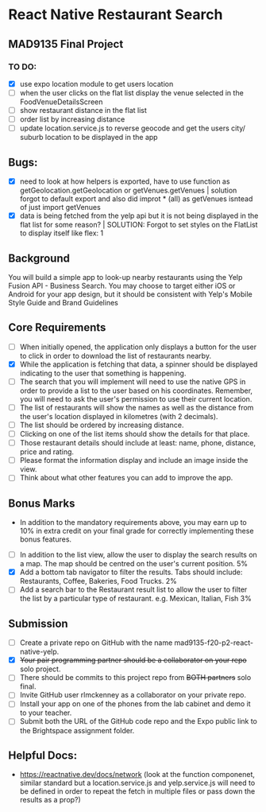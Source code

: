 # React Native Restaurant Search

## MAD9135 Final Project

### TO DO:

- [x] use expo location module to get users location
- [ ] when the user clicks on the flat list display the venue selected in the FoodVenueDetailsScreen
- [ ] show restaurant distance in the flat list
- [ ] order list by increasing distance
- [ ] update location.service.js to reverse geocode and get the users city/ suburb location to be displayed in the app

## Bugs:

- [x] need to look at how helpers is exported, have to use function as getGeolocation.getGeolocation or getVenues.getVenues | solution forgot to default export and also did improt \* (all) as getVenues isntead of just import getVenues
- [x] data is being fetched from the yelp api but it is not being displayed in the flat list for some reason? | SOLUTION: Forgot to set styles on the FlatList to display itself like flex: 1

## Background

You will build a simple app to look-up nearby restaurants using the Yelp Fusion API - Business Search. You may choose to target either iOS or Android for your app design, but it should be consistent with Yelp's Mobile Style Guide
and Brand Guidelines

## Core Requirements

- [ ] When initially opened, the application only displays a button for the user to click in order to download the list of restaurants nearby.
- [x] While the application is fetching that data, a spinner should be displayed indicating to the user that something is happening.
- [ ] The search that you will implement will need to use the native GPS in order to provide a list to the user based on his coordinates. Remember, you will need to ask the user's permission to use their current location.
- [ ] The list of restaurants will show the names as well as the distance from the user's location displayed in kilometres (with 2 decimals).
- [ ] The list should be ordered by increasing distance.
- [ ] Clicking on one of the list items should show the details for that place.
- [ ] Those restaurant details should include at least: name, phone, distance, price and rating.
- [ ] Please format the information display and include an image inside the view.
- [ ] Think about what other features you can add to improve the app.

## Bonus Marks

- In addition to the mandatory requirements above, you may earn up to 10% in extra credit on your final grade for correctly implementing these bonus features.

* [ ] In addition to the list view, allow the user to display the search results on a map. The map should be centred on the user's current position. 5%
* [x] Add a bottom tab navigator to filter the results. Tabs should include: Restaurants, Coffee, Bakeries, Food Trucks. 2%
* [ ] Add a search bar to the Restaurant result list to allow the user to filter the list by a particular type of restaurant. e.g. Mexican, Italian, Fish 3%

## Submission

- [ ] Create a private repo on GitHub with the name mad9135-f20-p2-react-native-yelp.
- [x] ~~Your pair programming partner should be a collaborator on your repo~~ solo project.
- [ ] There should be commits to this project repo from ~~BOTH partners~~ solo final.
- [ ] Invite GitHub user rlmckenney as a collaborator on your private repo.
- [ ] Install your app on one of the phones from the lab cabinet and demo it to your teacher.
- [ ] Submit both the URL of the GitHub code repo and the Expo public link to the Brightspace assignment folder.

## Helpful Docs:

- https://reactnative.dev/docs/network (look at the function componenet, similar standard but a location.service.js and yelp.service.js will need to be defined in order to repeat the fetch in multiple files or pass down the results as a prop?)
